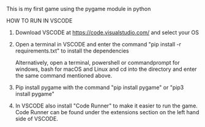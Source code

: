 This is my first game using the pygame module in python 


HOW TO RUN IN VSCODE 

1. Download VSCODE at https://code.visualstudio.com/ and select your OS
2. Open a terminal in VSCODE and enter the command "pip install -r requirements.txt" to install the dependencies

    Alternatively, open a terminal, powershell or commandprompt for windows, bash for macOS and Linux and cd into the directory and enter the same command mentioned above.

   
4. Pip install pygame with the command "pip install pygame" or "pip3 install pygame"
5. In VSCODE also install "Code Runner" to make it easier to run the game. Code Runner can be found under the extensions section on the left hand side of VSCODE.

